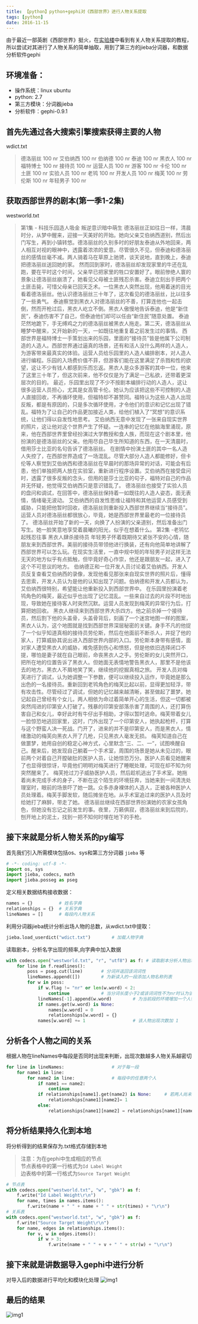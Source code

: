 ```yaml
---
title: 【python】python+gephi对《西部世界》进行人物关系提取
tags: [python]
date: 2016-11-15
---
```

由于最近一部英剧《西部世界》挺火，在[实验楼](https://www.shiyanlou.com/courses/677)中看到有关人物关系提取的教程，所以尝试对其进行了人物关系的简单抽取，用到了第三方的jieba分词器，和数据分析软件gephi

## 环境准备：
- 操作系统：linux ubuntu
- python: 2.7
- 第三方模块：分词器jieba
- 分析软件：gephi-0.9.1

## 首先先通过各大搜索引擎搜索获得主要的人物
wdict.txt
> 德洛丽丝 100 nr
艾伯纳西 100 nr
伯纳德 100 nr
泰迪 100 nr
黑衣人 100 nr
福特博士 100 nr
接待员 100 nr
运营人员 100 nr
游客 100 nr
卡伦 100 nr
土匪 100 nr
实验人员 100 nr
老鸨 100 nr
开发人员 100 nr
梅芙 100 nr
劳伦斯 100 nr
年轻男子 100 nr   

## 获取西部世界的剧本(第一季1-2集)
westworld.txt
> 第1集 - 科技乐园造人吸金 叛逆意识暗中萌生
德洛丽丝正如往日一样，清晨时分，从梦中醒来，迎接一天美好的开始。她向父亲艾伯纳西道别，然后出门写生，再到小镇转悠。德洛丽丝的久别多时的好朋友泰迪从外地回来，两人相互对视的眼神中，透露着浓浓的爱意。尽管很久不见，但泰迪和德洛丽丝的感情丝毫不减。两人骑着马在草原上驰骋，谈天说地，直到晚上，泰迪把德洛丽丝送回她的家。
然而回到家时，德洛丽丝却发现家里的牛还在乱跑，要在平时这个时间，父亲早已把家里的牲口安置好了。眼前惨绝人寰的景象让德洛丽丝崩溃了，她看见父母被土匪残忍杀害。泰迪立刻出手把两个土匪击毙，可惜父母亲已回天乏术。一位黑衣人突然出现，他用着迷的目光看着德洛丽丝。他认识德洛丽丝三十年了，这次看见的德洛丽丝，比以往多了一些勇气。 泰迪察觉到黑衣人对德洛丽丝的不善，打算连他也一起击倒，然而开枪过后，黑衣人屹立不倒。黑衣人傲慢地告诉泰迪，他是“新住民”，泰迪伤害不了自己，但泰迪他们却可以任由“新住民”随意处置。
泰迪茫然地跪下，手无缚鸡之力的德洛丽丝被黑衣人拖走。第二天，德洛丽丝从睡梦中醒来，又开始新的一天，一如既往地重复着之前发生过的事情。
西部世界是福特博士一手策划出来的乐园，里面的“接待员”皆是他属下公司制造的人造人。西部世界通过逼真的场景，还有和活人没什么两样的人造人，为游客带来最真实的体验。运营人员给乐园里的人造人编排剧本，对人造人进行编程。乐园的入场费价值不菲，但游客们能在这里满足了杀戮和性的欲望，这让不少有钱人都感到乐而忘返。黑衣人是众多游客的其中一位，他来了这里三十年了，但这次前来，他不仅仅是为了满足一己私欲，还带着更深层次的目的。
最近，乐园里出现了不少不按剧本编排行动的人造人，这让很多运营人员担心，尤其是女高管卡伦。她认为应该把这些不可控制的人造人直接回收，不再循环使用，但福特却不甚赞同。福特认为这些人造人出现反叛，都是有原因的，只是多次循环使用，才令他们的意识和记忆出现了错乱。福特为了让自己的作品更加接近人类，给他们植入了“冥想”的意识系统，让他们得以自发性地思考。
艾伯纳西无意中发现了一张来自现实世界的照片，这让他对这个世界产生了怀疑。一连串的记忆在他脑海里涌现，原来，他在西部世界里曾经扮演过大学教授和食人族，而现在这个剧本里，他扮演的是德洛丽丝的父亲。他用尽自己毕生所知道的东西，在一天清晨时，借用莎士比亚的名句告诉了德洛丽丝。
在剧情中扮演土匪的其中一名人造人失控了，在西部世界造成了一场混乱。尽管大部分人造人都能修好，但卡伦等人察觉到艾伯纳西和德洛丽丝在早晨时的那场异常的对话，可能会有后患，他们单独把两人放在实验室，重新进行程序设置。艾伯纳西在接受盘问时，透露了很多反叛的念头，但用的是莎士比亚的句子，福特对自己的作品并无怀疑，他觉得艾伯纳西只是意识错乱了。
德洛丽丝也接受了实验人员的盘问和调试，在回答中，德洛丽丝保持着一如既往的人造人姿态，面无表情，情绪毫无波动。
艾伯纳西的自发性思维让福特和其他运营人员感受到威胁，只能把他暂时回收，德洛丽丝则重新投入西部世界继续当“接待员”。运营人员对德洛丽丝都很放心，毕竟，她是西部世界里最老的一位接待员了。
德洛丽丝开始了新的一天，向换了人扮演的父亲道别，然后准备出门写生。她一脸笑意地享受着晨曦的阳光，似乎在想着什么。
第2集 -老鸨忆起残忍往事 黑衣人肆杀接待员
年轻男子怀着既期待又紧张不安的心情，随朋友来到西部世界。美丽的接待员带领他进行换装，还有向他简单地讲解了西部世界可以怎么玩。在现实生活里，一直中规中矩的年轻男子对这样无法无天的地方似乎有点抵触，但毕竟好奇心作崇，他还是跟朋友一起，进入了这个不可思议的地方。
伯纳德正和一位开发人员讨论着艾伯纳西。开发人员反复查看艾伯纳西的录像，发现他看见那张来自现实世界的照片后，懂得去思索，开发人员认为是他的认知出现了问题。伯纳德和开发人员都认为，艾伯纳西很特别，希望能让他重新投入到西部世界中。
在乐园里扮演着老鸨角色的梅芙，最近似乎也出现了记忆混乱。一些来自过去的片段不时地出现，导致她在接待客人时突然沉默。运营人员发现到梅芙的异常行为后，打算把她回收。
黑衣人继续来到西部世界大杀四方。他之前杀掉一个接待员，然后割下他的头盖骨，头盖骨背后，刻画了一个迷宫地图一样的图案，黑衣人认为，这个地图就是找到西部世界深层秘密的关键。身手不凡的他捉了一个似乎知道真相的接待员劳伦斯，然后在他面前不断杀人，并捉了他的家人，打算威胁其说出进入西部世界内部的入口。劳伦斯本身带有感情，面对家人遭受黑衣人的威胁，难免感到伤心和愤怒，但是他依旧选择闭口不提，哪怕是妻子就在自己眼前，命丧黑衣人之手。劳伦斯的女儿突然开口，把所在地的位置告诉了黑衣人。但她面无表情地警告黑衣人，那里不是他该去的地方。黑衣人不屑地笑了笑，继续他的挖掘真相之旅。
开发人员对梅芙进行了调试，认为她调整一下参数，便可以继续投入运作，毕竟她是那么出色的一名接待员。重新回到老鸨角色的梅芙比起以前，显得更加轻浮，带有攻击性。尽管经过了调试，但她的记忆越来越清晰，甚至做起了噩梦。她记起自己曾经有个女儿，两人相依为命过着简单开心的生活，但这一切都被突然闯进的印第安人打破了。残暴的印第安部落杀害了周围的人，还打算伤害自己和女儿，幸好此时有牛仔出手相助，才得以暂时逃命。梅芙带着女儿一脸惊恐地逃回家里，这时，门外出现了一个印第安人，她执起枪杆，打算与这个野蛮人决一死战。门开了，进来的并不是印第安人，而是黑衣人，情绪激动的梅芙向黑衣人开了几枪，只见黑衣人毫发无损。
梅芙知道自己在做噩梦，她用自创的稳定心神方式，心里默念“三、二、一”，试图唤醒自己。醒来后，她发现自己躺着一个手术室，周围的场景是她从未见过的，眼前两个对着自己开膛破肚的医护人员，让她惊恐万分。医护人员看见她醒来了也显得很惊讶，毕竟他们明明对梅芙进行了睡眠处理，可现在却不知为何突然醒来了。
梅芙抢过刀子威胁医护人员，然后趁机逃出了手术室。她拖着尚未完成手术的身子，不断在这个陌生的环境狂奔，当她来到一间清洗处理室时，眼前的场景吓了她一跳。众多赤身裸体的人造人，正被各种医护人员处理着。梅芙手脚发软，随后摊坐在地。从手术室追过来的医护人员及时给她打了麻醉，带走了她。
德洛丽丝继续在西部世界扮演她的农家女孩角色，但她没有忘记之前发生的事。夜里，万籁俱寂，德洛丽丝来到后院的，刨开地上的泥土，找到一把不知何时埋在地下的手枪。  

## 接下来就是分析人物关系的py编写
首先我们引入所需模块包括os、sys和第三方分词器 `jieba`  等
```python
# -*- coding: utf-8 -*-
import os, sys
import jieba, codecs, math
import jieba.posseg as pseg
```
定义相关数据结构接收数据：
```python
names = {}          # 姓名字典
relationships = {}  # 关系字典
lineNames = []      # 每段内人物关系
```
利用分词器jieba统计分析出场人物的总数，从wdict.txt中提取：
```python
jieba.load_userdict("wdict.txt")        # 加载人物字典
```
读取剧本，分析名字出现的频率,向字典中加入数据
```python
with codecs.open("westworld.txt", "r", "utf8") as f: # 读取剧本分析人物出现次数
    for line in f.readlines():
        poss = pseg.cut(line)       # 分词并返回该词词性
        lineNames.append([])        # 为新读入的一段添加人物名称列表
        for w in poss:
            if w.flag != "nr" or len(w.word) < 2:
                continue            # 当分词长度小于2或该词词性不为nr时认为该词不为人名
            lineNames[-1].append(w.word)        # 为当前段的环境增加一个人物
            if names.get(w.word) is None:
                names[w.word] = 0
                relationships[w.word] = {}
            names[w.word] += 1                  # 该人物出现次数加 1

```
## 分析各个人物之间的关系
根据人物在lineNames中每段是否同时出现来判断，出现次数越多人物关系越密切
```python
for line in lineNames:                  # 对于每一段
    for name1 in line:                  
        for name2 in line:              # 每段中的任意两个人
            if name1 == name2:
                continue
            if relationships[name1].get(name2) is None:     # 若两人尚未同时出现则新建项
                relationships[name1][name2]= 1
            else:
                relationships[name1][name2] = relationships[name1][name2]+ 1        # 两人共同出现次数加 1
```
## 将分析结果持久化到本地
将分析得到的结果保存为.txt格式存储到本地
> 注意：为在gephi中生成相应的节点  
节点表格中的第一行格式为`Id Label Weight`  
边表格中的第一行格式为`Source Target Weight`  

```python
# 节点表
with codecs.open("westworld.txt", "w", "gbk") as f:
    f.write("Id Label Weight\r\n")
    for name, times in names.items():
        f.write(name + " " + name + " " + str(times) + "\r\n")
# 关系表
with codecs.open("westworld.txt", "w", "gbk") as f:
    f.write("Source Target Weight\r\n")
    for name, edges in relationships.items():
        for v, w in edges.items():
            if w > 3:
                f.write(name + " " + v + " " + str(w) + "\r\n")
```

## 接下来就是讲数据导入gephi中进行分析
对导入后的数据进行平均化和模块化处理
![img1](../../../../img/3.jpg)  
## 最后的结果
![img1](../../../../img/4.jpg)